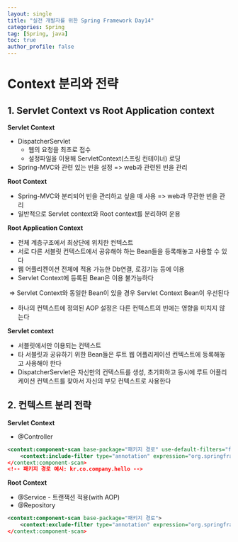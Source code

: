 ```yaml
---
layout: single
title: "실전 개발자를 위한 Spring Framework Day14"
categories: Spring
tag: [Spring, java]
toc: true
author_profile: false
---
```

# Context 분리와 전략

## 1. Servlet Context vs Root Application context

**Servlet Context**

* DispatcherServlet 
  * 웹의 요청을 최초로 접수
  * 설정파일을 이용해 ServletContext(스프링 컨테이너) 로딩
* Spring-MVC와 관련 있는 빈을 설정 => web과 관련된 빈을 관리



**Root Context**

* Spring-MVC와 분리되어 빈을 관리하고 싶을 때 사용 => web과 무관한 빈을 관리
* 일반적으로 Servlet context와 Root context를 분리하여 운용



**Root Application Context**

* 전체 계층구조에서 최상단에 위치한 컨텍스트
* 서로 다른 서블릿 컨텍스트에서 공유해야 하는 Bean들을 등록해놓고 사용할 수 있다
* 웹 어플리켄이션 전체에 적용 가능한 Db연결, 로깅기능 등에 이용
* Servlet Context에 등록된 Bean은 이용 불가능하다

​	=> Servlet Context와 동일한 Bean이 있을 경우 Servlet Context Bean이 우선된다

* 하나의 컨텍스트에 정의된 AOP 설정은 다른 컨텍스트의 빈에는 영향을 미치지 않는다



**Servlet context**

* 서블릿에서만 이용되는 컨텍스트
* 타 서블릿과 공유하기 위한 Bean들은 루트 웹 어플리케이션 컨텍스트에 등록해놓고 사용해야 한다
* DispatcherServlet은 자신만의 컨텍스트를 생성, 초기화하고 동시에 루트 어플리케이션 컨텍스트를 찾아서 자신의 부모 컨텍스트로 사용한다



## 2. 컨텍스트 분리 전략

**Servlet Context**

* @Controller

```xml
<context:component-scan base-package="패키지 경로" use-default-filters="false">
	<context:include-filter type="annotation" expression="org.springframework.stereotype.Controller"
</context:component-scan>
<!-- 패키지 경로 예시: kr.co.company.hello -->
```

**Root Context**

* @Service - 트랜잭션 적용(with AOP)
* @Repository

```xml
<context:component-scan base-package="패키지 경로">
	<context:exclude-filter type="annotation" expression="org.springframework.stereotype.Controller"
</context:component-scan>
```

